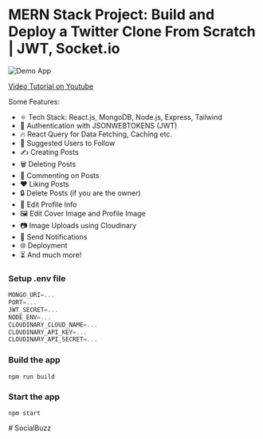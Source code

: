 # MERN Stack Project: Build and Deploy a Twitter Clone From Scratch | JWT, Socket.io

![Demo App](https://i.ibb.co/f8y9vGS/Group-82.png)

[Video Tutorial on Youtube](https://youtu.be/4GUVz2psWUg)

Some Features:

-   ⚛️ Tech Stack: React.js, MongoDB, Node.js, Express, Tailwind
-   🔐 Authentication with JSONWEBTOKENS (JWT)
-   🔥 React Query for Data Fetching, Caching etc.
-   👥 Suggested Users to Follow
-   ✍️ Creating Posts
-   🗑️ Deleting Posts
-   💬 Commenting on Posts
-   ❤️ Liking Posts
-   🔒 Delete Posts (if you are the owner)
-   📝 Edit Profile Info
-   🖼️ Edit Cover Image and Profile Image
-   📷 Image Uploads using Cloudinary
-   🔔 Send Notifications
-   🌐 Deployment
-   ⏳ And much more!

### Setup .env file

```js
MONGO_URI=...
PORT=...
JWT_SECRET=...
NODE_ENV=...
CLOUDINARY_CLOUD_NAME=...
CLOUDINARY_API_KEY=...
CLOUDINARY_API_SECRET=...
```

### Build the app

```shell
npm run build
```

### Start the app

```shell
npm start
```
#   S o c i a l B u z z  
 
